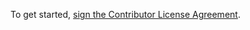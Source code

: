 To get started, <a href="http://www.clahub.com/agreements/jeremytregunna/ruby-trello">sign the Contributor License Agreement</a>.
